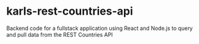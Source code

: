 # karls-rest-countries-api
Backend code for a fullstack application using React and Node.js to query and pull data from the REST Countries API

